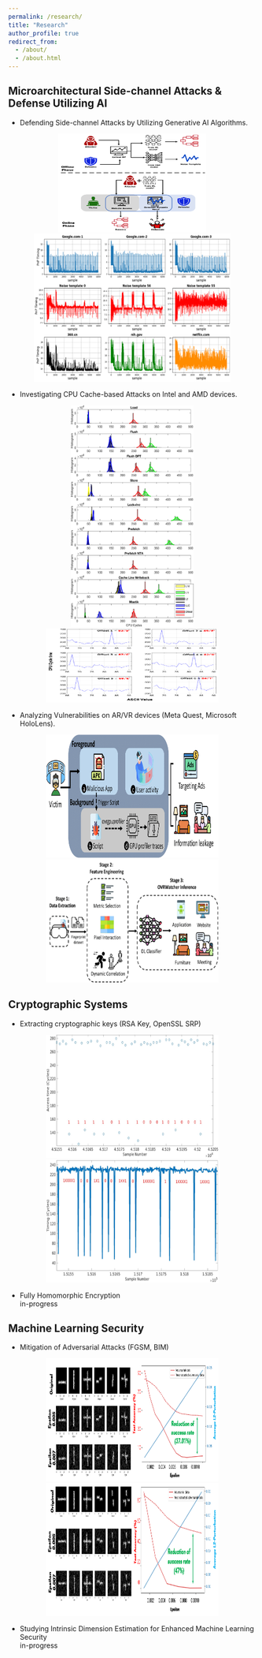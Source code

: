 ```yaml
---
permalink: /research/
title: "Research"
author_profile: true
redirect_from:
  - /about/
  - /about.html
---
```


Microarchitectural Side-channel Attacks & Defense Utilizing AI
------
* Defending Side-channel Attacks by Utilizing Generative AI Algorithms.
<div align="center">
  <img src="../images/DefWeb/Figure_scenario_new.png" width="300" height="200" alt="Threat model for the attacker and the defense mechanisms" style="display: inline-block; margin: 0 10px;">
  <img src="../images/DefWeb/NoiseTemplateAdded_v2.png" width="400" height="300" alt="Noise added Website Fingerprint dataset" style="display: inline-block; margin: 0 10px;">
</div>

* Investigating CPU Cache-based Attacks on Intel and AMD devices.
<div align="center">
  <img src="../images/SMaCk/cache_time_smack_mastik_cascadelake_all.png" width="250" height="450" alt="CPU cycle time difference for various Probe strategies and Mastik method on Intel Cascade Lake microarchitecture" style="display: inline-block; margin: 0 10px;">
  <img src="../images/SMaCk/Prefetch_Spectre.png" width="350" height="150" alt="Spectre Attack with SMC behavior" style="display: inline-block; margin: 0 10px;">
</div>

* Analyzing Vulnerabilities on AR/VR devices (Meta Quest, Microsoft HoloLens).
<div align="center">
  <img src="../images/OVRWatcher/ThreatModel.png" width="350" height="250" alt="Illustration of Threat Model" style="display: inline-block; margin: 0 10px;">
  <img src="../images/OVRWatcher/ArchitectureFigure.png" width="350" height="250" alt="Architecture of System" style="display: inline-block; margin: 0 10px;">
</div>


Cryptographic Systems
------
* Extracting cryptographic keys (RSA Key, OpenSSL SRP)
<div align="center">
  <img src="../images/SMaCk/SMC_RSA.jpg" width="350" height="250" alt="RSA key recovery with SMC attack" style="display: inline-block; margin: 0 10px;">
  <img src="../images/SMaCk/OpenSSLSRP.jpg" width="350" height="250" alt="OpenSSL SRP key recovery with SMC attack" style="display: inline-block; margin: 0 10px;">
</div>

* Fully Homomorphic Encryption</br>
in-progress

Machine Learning Security
------
* Mitigation of Adversarial Attacks (FGSM, BIM)
<div align="center">
  <img src="../images/IDETool/FGSM.png" width="350" height="250" alt="Restored accuracy on FGSM attack" style="display: inline-block; margin: 0 10px;">
  <img src="../images/IDETool/BIM.png" width="350" height="270" alt="Restored accuracy on BIM attack" style="display: inline-block; margin: 0 10px;">
</div>

* Studying Intrinsic Dimension Estimation for Enhanced Machine Learning Security </br>
in-progress

<!-- * Ph.D in Version Control Theory, GitHub University, 2018 (expected)
* M.S. in Jekyll, GitHub University, 2014
* B.S. in GitHub, GitHub University, 2012 
Machine Learning Security
------
* Spring 2024: Academic Pages Collaborator
  * GitHub University
  * Duties includes: Updates and improvements to template
  * Supervisor: The Users

* Fall 2015: Research Assistant
  * GitHub University
  * Duties included: Merging pull requests
  * Supervisor: Professor Hub

* Summer 2015: Research Assistant
  * GitHub University
  * Duties included: Tagging issues
  * Supervisor: Professor Git
  
Skills
======
* Skill 1
* Skill 2
  * Sub-skill 2.1
  * Sub-skill 2.2
  * Sub-skill 2.3
* Skill 3

Publications
======
  <ul>{% for post in site.publications reversed %}
    {% include archive-single-cv.html %}
  {% endfor %}</ul>
  
Talks
======
  <ul>{% for post in site.talks reversed %}
    {% include archive-single-talk-cv.html  %}
  {% endfor %}</ul>
  
Teaching
======
  <ul>{% for post in site.teaching reversed %}
    {% include archive-single-cv.html %}
  {% endfor %}</ul>
  
Service and leadership
======
* Currently signed in to 43 different slack teams
-->
